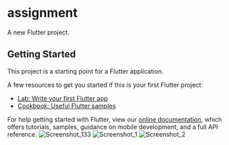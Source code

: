 # assignment

A new Flutter project.

## Getting Started

This project is a starting point for a Flutter application.

A few resources to get you started if this is your first Flutter project:

- [Lab: Write your first Flutter app](https://flutter.dev/docs/get-started/codelab)
- [Cookbook: Useful Flutter samples](https://flutter.dev/docs/cookbook)

For help getting started with Flutter, view our
[online documentation](https://flutter.dev/docs), which offers tutorials,
samples, guidance on mobile development, and a full API reference.
![Screenshot_133](https://user-images.githubusercontent.com/46864109/153460129-b668055e-d043-448a-99ba-36016407f1c7.png)
![Screenshot_1](https://user-images.githubusercontent.com/46864109/153460945-b55c0b38-3397-4b56-ab4f-4fad73711cd7.png)
![Screenshot_2](https://user-images.githubusercontent.com/46864109/153460947-cbc41e70-9b90-41dd-b974-1a1329ee5e30.png)
